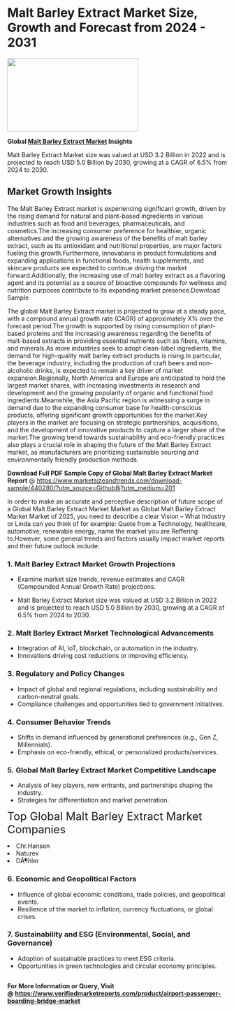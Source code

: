 <H1>Malt Barley Extract Market Size, Growth and Forecast from 2024 - 2031</H1><img class="aligncenter size-medium wp-image-584254" src="https://thirdeyenews.in/wp-content/uploads/2024/09/Global-Market-Research-300x168.jpeg" alt="" width="300" height="168" /><p><strong>Global&nbsp;<a href="https://www.marketsizeandtrends.com/download-sample/440280/?utm_source=Github8j?utm_medium=201">Malt Barley Extract Market</a> Insights</strong></p><p>Malt Barley Extract Market size was valued at USD 3.2 Billion in 2022 and is projected to reach USD 5.0 Billion by 2030, growing at a CAGR of 6.5% from 2024 to 2030.</p><p><h2>Market Growth Insights</h2> <p>The Malt Barley Extract market is experiencing significant growth, driven by the rising demand for natural and plant-based ingredients in various industries such as food and beverages, pharmaceuticals, and cosmetics.The increasing consumer preference for healthier, organic alternatives and the growing awareness of the benefits of malt barley extract, such as its antioxidant and nutritional properties, are major factors fueling this growth.Furthermore, innovations in product formulations and expanding applications in functional foods, health supplements, and skincare products are expected to continue driving the market forward.Additionally, the increasing use of malt barley extract as a flavoring agent and its potential as a source of bioactive compounds for wellness and nutrition purposes contribute to its expanding market presence.Download Sample</p> <p>The global Malt Barley Extract market is projected to grow at a steady pace, with a compound annual growth rate (CAGR) of approximately X% over the forecast period.The growth is supported by rising consumption of plant-based proteins and the increasing awareness regarding the benefits of malt-based extracts in providing essential nutrients such as fibers, vitamins, and minerals.As more industries seek to adopt clean-label ingredients, the demand for high-quality malt barley extract products is rising.In particular, the beverage industry, including the production of craft beers and non-alcoholic drinks, is expected to remain a key driver of market expansion.Regionally, North America and Europe are anticipated to hold the largest market shares, with increasing investments in research and development and the growing popularity of organic and functional food ingredients.Meanwhile, the Asia Pacific region is witnessing a surge in demand due to the expanding consumer base for health-conscious products, offering significant growth opportunities for the market.Key players in the market are focusing on strategic partnerships, acquisitions, and the development of innovative products to capture a larger share of the market.The growing trend towards sustainability and eco-friendly practices also plays a crucial role in shaping the future of the Malt Barley Extract market, as manufacturers are prioritizing sustainable sourcing and environmentally friendly production methods.</p><p><span class=""><strong>Download Full PDF Sample Copy of Global Malt Barley Extract Market Report</strong> @ <a href="https://www.marketsizeandtrends.com/download-sample/440280/?utm_source=Github8j?utm_medium=201" target="_blank">https://www.marketsizeandtrends.com/download-sample/440280/?utm_source=Github8j?utm_medium=201</a></span></p><p>In order to make an accurate and perceptive description of future scope of a Global&nbsp;Malt Barley Extract Market Market as Global&nbsp;Malt Barley Extract Market Market of 2025, you need to describe a clear Vision &ndash; What Industry or Linda can you think of for example: Quote from a Technology, healthcare, automotive, renewable energy, name the market you are Reffering to.However, some general trends and factors usually impact market reports and their future outlook include:</p><h3>1.&nbsp;<strong>Malt Barley Extract Market Growth Projections</strong></h3><ul><li>Examine market size trends, revenue estimates and CAGR (Compounded Annual Growth Rate) projections.</li><li><p>Malt Barley Extract Market size was valued at USD 3.2 Billion in 2022 and is projected to reach USD 5.0 Billion by 2030, growing at a CAGR of 6.5% from 2024 to 2030.</p></li></ul><h3>2.&nbsp;<strong>Malt Barley Extract Market Technological Advancements</strong></h3><ul><li>Integration of AI, IoT, blockchain, or automation in the industry.</li><li>Innovations driving cost reductions or improving efficiency.</li></ul><h3>3.&nbsp;<strong>Regulatory and Policy Changes</strong></h3><ul><li>Impact of global and regional regulations, including sustainability and carbon-neutral goals.</li><li>Compliance challenges and opportunities tied to government initiatives.</li></ul><h3>4.&nbsp;<strong>Consumer Behavior Trends</strong></h3><ul><li>Shifts in demand influenced by generational preferences (e.g., Gen Z, Millennials).</li><li>Emphasis on eco-friendly, ethical, or personalized products/services.</li></ul><h3>5.&nbsp;<strong>Global Malt Barley Extract Market Competitive Landscape</strong></h3><ul><li>Analysis of key players, new entrants, and partnerships shaping the industry.</li><li>Strategies for differentiation and market penetration.</li></ul><p data-pm-slice="1 1 []"><span style="color: inherit; font-family: inherit; font-size: 25px;">Top Global Malt Barley Extract Market Companies</span></p><div class="" data-test-id=""><p><li>Chr.Hansen</li><li> Naturex</li><li> DÃ¶hler</li></p></div><h3>6.&nbsp;<strong>Economic and Geopolitical Factors</strong></h3><ul><li>Influence of global economic conditions, trade policies, and geopolitical events.</li><li>Resilience of the market to inflation, currency fluctuations, or global crises.</li></ul><h3>7.&nbsp;<strong>Sustainability and ESG (Environmental, Social, and Governance)</strong></h3><ul><li>Adoption of sustainable practices to meet ESG criteria.</li><li>Opportunities in green technologies and circular economy principles.</li></ul><h2><strong style="font-size: 14px;">For More Information or Query, Visit @&nbsp;</strong><a style="background-color: #ffffff; font-size: 14px;" href="https://www.marketsizeandtrends.com/report/malt-barley-extract-market/" target="_blank">https://www.verifiedmarketreports.com/product/airport-passenger-boarding-bridge-market</a></h2>